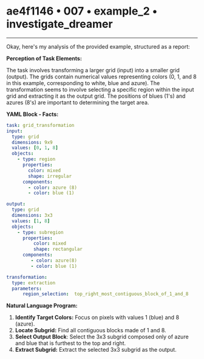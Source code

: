 # ae4f1146 • 007 • example_2 • investigate_dreamer

---
Okay, here's my analysis of the provided example, structured as a report:

**Perception of Task Elements:**

The task involves transforming a larger grid (input) into a smaller grid (output). The grids contain numerical values representing colors (0, 1, and 8 in this example, corresponding to white, blue and azure). The transformation seems to involve selecting a specific region within the input grid and extracting it as the output grid. The positions of blues (1's) and azures (8's) are important to determining the target area.

**YAML Block - Facts:**



```yaml
task: grid_transformation
input:
  type: grid
  dimensions: 9x9
  values: [0, 1, 8]
  objects:
    - type: region
      properties:
        color: mixed
        shape: irregular
      components:
        - color: azure (8)
        - color: blue (1)

output:
  type: grid
  dimensions: 3x3
  values: [1, 8]
  objects:
    - type: subregion
      properties:
          color: mixed
          shape: rectangular
      components:
         - color: azure(8)
         - color: blue (1)

transformation:
  type: extraction
  parameters:
      region_selection:  top_right_most_contiguous_block_of_1_and_8
```



**Natural Language Program:**

1.  **Identify Target Colors:** Focus on pixels with values 1 (blue) and 8 (azure).
2.  **Locate Subgrid:** Find all contiguous blocks made of 1 and 8.
3.  **Select Output Block**: Select the 3x3 subgrid composed only of azure and blue that is furthest to the top and right.
4.  **Extract Subgrid:** Extract the selected 3x3 subgrid as the output.

